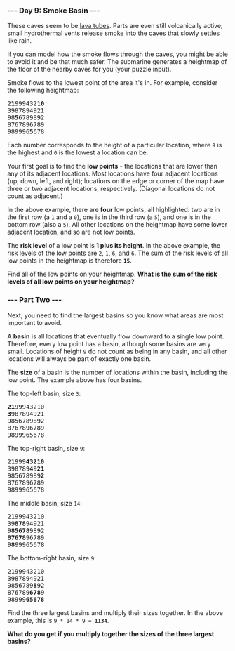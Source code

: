 ### --- Day 9: Smoke Basin ---

These caves seem to be [lava tubes](https://en.wikipedia.org/wiki/Lava_tube). Parts are even still
volcanically active; small hydrothermal vents release smoke into the caves that slowly settles like
rain.

If you can model how the smoke flows through the caves, you might be able to avoid it and be that
much safer. The submarine generates a heightmap of the floor of the nearby caves for you (your
puzzle input).

Smoke flows to the lowest point of the area it's in. For example, consider the following heightmap:

<pre>
2<b>1</b>9994321<b>0</b>
3987894921
98<b>5</b>6789892
8767896789
989996<b>5</b>678
</pre>

Each number corresponds to the height of a particular location, where <code>9</code> is the highest
and <code>0</code> is the lowest a location can be.

Your first goal is to find the <b>low points</b> - the locations that are lower than any of its
adjacent locations. Most locations have four adjacent locations (up, down, left, and right);
locations on the edge or corner of the map have three or two adjacent locations, respectively.
(Diagonal locations do not count as adjacent.)

In the above example, there are <b>four</b> low points, all highlighted: two are in the first row (a
<code>1</code> and a <code>0</code>), one is in the third row (a <code>5</code>), and one is in the
bottom row (also a <code>5</code>). All other locations on the heightmap have some lower adjacent
location, and so are not low points.

The <b>risk level</b> of a low point is <b>1 plus its height</b>. In the above example, the risk
levels of the low points are <code>2</code>, <code>1</code>, <code>6</code>, and <code>6</code>. The
sum of the risk levels of all low points in the heightmap is therefore <b><code>15</code></b>.

Find all of the low points on your heightmap. <b>What is the sum of the risk levels of all low
points on your heightmap?</b>

### --- Part Two ---

Next, you need to find the largest basins so you know what areas are most important to avoid.

A <b>basin</b> is all locations that eventually flow downward to a single low point. Therefore,
every low point has a basin, although some basins are very small. Locations of height <code>9</code>
do not count as being in any basin, and all other locations will always be part of exactly one
basin.

The <b>size</b> of a basin is the number of locations within the basin, including the low point. The
example above has four basins.

The top-left basin, size <code>3</code>:

<pre>
<b>21</b>99943210
<b>3</b>987894921
9856789892
8767896789
9899965678
</pre>

The top-right basin, size <code>9</code>:

<pre>
21999<b>43210</b>
398789<b>4</b>9<b>21</b>
985678989<b>2</b>
8767896789
9899965678
</pre>

The middle basin, size <code>14</code>:

<pre>
2199943210
39<b>878</b>94921
9<b>85678</b>9892
<b>87678</b>96789
9<b>8</b>99965678
</pre>

The bottom-right basin, size <code>9</code>:

<pre>
2199943210
3987894921
9856789<b>8</b>92
876789<b>678</b>9
98999<b>65678</b>
</pre>

Find the three largest basins and multiply their sizes together. In the above example, this is
<code>9 * 14 * 9 = <b>1134</b></code>.

<b>What do you get if you multiply together the sizes of the three largest basins?</b>